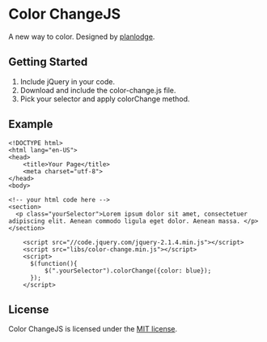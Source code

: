 # Color ChangeJS


A new way to color. Designed by [planlodge](https://github.com/planlodge).


## Getting Started

 1. Include jQuery in your code.
 2. Download and include the color-change.js file.
 3. Pick your selector and apply colorChange method.

## Example

    <!DOCTYPE html>
    <html lang="en-US">
    <head>
	    <title>Your Page</title>
	    <meta charset="utf-8">
    </head>
    <body>
    
    <!-- your html code here -->
    <section>
      <p class="yourSelector">Lorem ipsum dolor sit amet, consectetuer adipiscing elit. Aenean commodo ligula eget dolor. Aenean massa. </p>
    </section>

	    <script src="//code.jquery.com/jquery-2.1.4.min.js"></script>
	    <script src="libs/color-change.min.js"></script>
	    <script>
	      $(function(){
		      $(".yourSelector").colorChange({color: blue});
	      });
	    </script>

   </body>
   </html>


## License

Color ChangeJS is licensed under the [MIT license](http://opensource.org/licenses/MIT).
